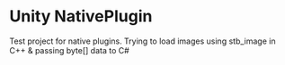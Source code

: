 # Unity NativePlugin
Test project for native plugins. Trying to load images using stb_image in C++ &amp; passing byte[] data to C#
